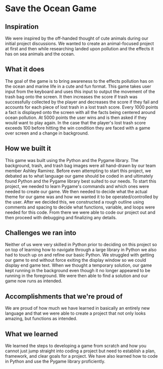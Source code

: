 # Save the Ocean Game

## Inspiration
We were inspired by the off-handed thought of cute animals during our initial project discussions. We wanted to create an animal-focused project at first and then while researching landed upon pollution and the effects it has on sea animals and the ocean. 

## What it does
The goal of the game is to bring awareness to the effects pollution has on the ocean and marine life in a cute and fun format. This game takes user input from the keyboard and uses this input to output the movement of the trash bag onto the screen. It then increases the score if trash was successfully collected by the player and decreases the score if they fail and accounts for each piece of lost trash in a lost trash score. Every 1000 points a fact is displayed onto the screen with all the facts being centered around ocean pollution. At 5000 points the user wins and is then asked if they would want to play again. In the case that the player's lost trash score exceeds 100 before hitting the win condition they are faced with a game over screen and a change in background.

## How we built it
This game was built using the Python and the Pygame library. The background, trash, and trash bag images were all hand-drawn by our team member Ashley Ramirez. Before even attempting to start this project, we debated as to what language our game should be coded in and ultimately found Python and the Pygame library best suited to our needs. To start this project, we needed to learn Pygame's commands and which ones were needed to create our game. We then needed to decide what the actual theme for our game was and how we wanted it to be operated/controlled by the user. After we decided this, we constructed a rough outline using comments and spacing to decide what functions, variable, and loops were needed for this code. From there we were able to code our project out and then proceed with debugging and finalizing any details. 

## Challenges we ran into
Neither of us were very skilled in Python prior to deciding on this project so on top of learning how to navigate through a large library in Python we also had to touch up on and refine our basic Python. We struggled with getting our game to end without force exiting the display window so we could display end game text. When we thought a temporary solution, our game kept running in the background even though it no longer appeared to be running in the foreground. We were then able to find a solution and our game now runs as intended.

## Accomplishments that we're proud of
We are proud of how much we have learned in basically an entirely new language and that we were able to create a project that not only looks amazing, but functions as intended.

## What we learned
We learned the steps to developing a game from scratch and how you cannot just jump straight into coding a project but need to establish a plan, framework, and clear goals for a project. We have also learned how to code in Python and use the Pygame library proficiently.
